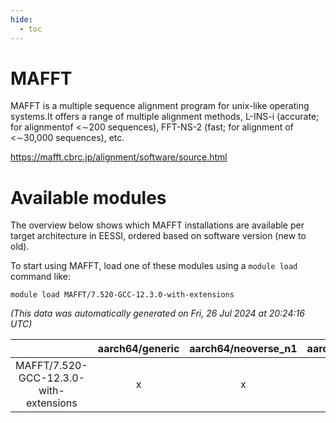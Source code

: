 ```yaml
---
hide:
  - toc
---
```


MAFFT
=====


MAFFT is a multiple sequence alignment program for unix-like operating systems.It offers a range of multiple alignment methods, L-INS-i (accurate; for alignmentof <∼200 sequences), FFT-NS-2 (fast; for alignment of <∼30,000 sequences), etc.

https://mafft.cbrc.jp/alignment/software/source.html
# Available modules


The overview below shows which MAFFT installations are available per target architecture in EESSI, ordered based on software version (new to old).

To start using MAFFT, load one of these modules using a `module load` command like:

```shell
module load MAFFT/7.520-GCC-12.3.0-with-extensions
```

*(This data was automatically generated on Fri, 26 Jul 2024 at 20:24:16 UTC)*  

| |aarch64/generic|aarch64/neoverse_n1|aarch64/neoverse_v1|x86_64/generic|x86_64/amd/zen2|x86_64/amd/zen3|x86_64/intel/haswell|x86_64/intel/skylake_avx512|
| :---: | :---: | :---: | :---: | :---: | :---: | :---: | :---: | :---: |
|MAFFT/7.520-GCC-12.3.0-with-extensions|x|x|x|x|x|x|x|x|
